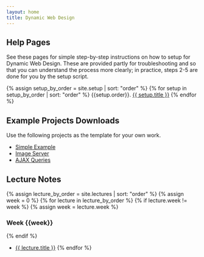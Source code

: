 ```yaml
---
layout: home
title: Dynamic Web Design
---
```


## Help Pages

See these pages for simple step-by-step instructions on how to setup for Dynamic Web Design. 
These are provided partly for troubleshooting and so that you can understand the process more clearly;
in practice, steps 2-5 are done for you by the setup script.

{% assign setup_by_order = site.setup | sort: "order" %}
{% for setup in setup_by_order | sort: "order" %}
{{setup.order}}. [{{ setup.title }}](<{{setup.url | prepend:site.baseurl }}>)
{% endfor %}


## Example Projects Downloads

Use the following projects as the template for your own work.

- [Simple Example](https://github.com/Edinburgh-College-of-Art/dynamic-web-design/releases/download/0.1.1/FFF-SimpleExample.zip)
- [Image Server](https://github.com/Edinburgh-College-of-Art/dynamic-web-design/releases/download/0.1.1/FFF-ImageServer.zip)
- [AJAX Queries](https://github.com/Edinburgh-College-of-Art/dynamic-web-design/releases/download/0.1.1/FFF-SimpleExampleAJAX.zip)

## Lecture Notes

{% assign lecture_by_order = site.lectures | sort: "order" %}
{% assign week = 0 %}
{% for lecture in lecture_by_order %}
{% if lecture.week != week %}
{% assign week = lecture.week %}
###  Week {{week}}
{% endif %}
 - [{{ lecture.title }}](<{{lecture.url | prepend:site.baseurl }}>)
{% endfor %}
